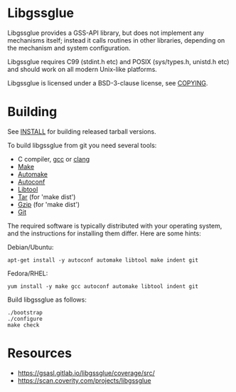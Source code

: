 # Libgssglue

Libgssglue provides a GSS-API library, but does not implement any
mechanisms itself; instead it calls routines in other libraries,
depending on the mechanism and system configuration.

Libgssglue requires C99 (stdint.h etc) and POSIX (sys/types.h,
unistd.h etc) and should work on all modern Unix-like platforms.

Libgssglue is licensed under a BSD-3-clause license, see
[COPYING](COPYING).

# Building

See [INSTALL](INSTALL) for building released tarball versions.

To build libgssglue from git you need several tools:

* C compiler, [gcc](https://www.gnu.org/software/gcc/) or [clang](https://clang.llvm.org/)
* [Make](https://www.gnu.org/software/make/)
* [Automake](https://www.gnu.org/software/automake/)
* [Autoconf](https://www.gnu.org/software/autoconf/)
* [Libtool](https://www.gnu.org/software/libtool/)
* [Tar](https://www.gnu.org/software/tar/) (for 'make dist')
* [Gzip](https://www.gnu.org/software/gzip/) (for 'make dist')
* [Git](https://git-scm.com/)

The required software is typically distributed with your operating
system, and the instructions for installing them differ.  Here are
some hints:

Debian/Ubuntu:
```
apt-get install -y autoconf automake libtool make indent git

```
Fedora/RHEL:
```
yum install -y make gcc autoconf automake libtool indent git
```

Build libgssglue as follows:

```
./bootstrap
./configure
make check
```

# Resources

* https://gsasl.gitlab.io/libgssglue/coverage/src/
* https://scan.coverity.com/projects/libgssglue
